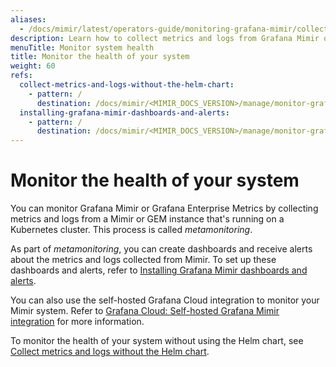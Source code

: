 ```yaml
---
aliases:
  - /docs/mimir/latest/operators-guide/monitoring-grafana-mimir/collecting-metrics-and-logs/
description: Learn how to collect metrics and logs from Grafana Mimir or GEM itself.
menuTitle: Monitor system health
title: Monitor the health of your system
weight: 60
refs:
  collect-metrics-and-logs-without-the-helm-chart:
    - pattern: /
      destination: /docs/mimir/<MIMIR_DOCS_VERSION>/manage/monitor-grafana-mimir/collecting-metrics-and-logs/#collect-metrics-and-logs-without-the-helm-chart
  installing-grafana-mimir-dashboards-and-alerts:
    - pattern: /
      destination: /docs/mimir/<MIMIR_DOCS_VERSION>/manage/monitor-grafana-mimir/installing-dashboards-and-alerts/
---
```


# Monitor the health of your system

You can monitor Grafana Mimir or Grafana Enterprise Metrics by collecting metrics and logs from a Mimir or GEM instance that's running on a Kubernetes cluster. This process is called _metamonitoring_.

As part of *metamonitoring*, you can create dashboards and receive alerts about the metrics and logs collected from Mimir. To set up these dashboards and alerts,
refer to [Installing Grafana Mimir dashboards and alerts](https://grafana.com/docs/mimir/<MIMIR_VERSION>/manage/monitor-grafana-mimir/installing-dashboards-and-alerts/).

You can also use the self-hosted Grafana Cloud integration to monitor your Mimir system. Refer to [Grafana Cloud: Self-hosted Grafana Mimir integration](/docs/grafana-cloud/monitor-infrastructure/integrations/integration-reference/integration-mimir/) for more information.

To monitor the health of your system without using the Helm chart, see [Collect metrics and logs without the Helm chart](https://grafana.com/docs/mimir/<MIMIR_VERSION/manage/monitor-grafana-mimir/collecting-metrics-and-logs/#collect-metrics-and-logs-without-the-helm-chart).